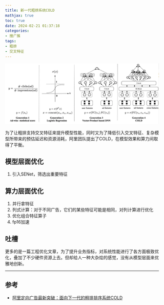 ```yaml
---
title: 新一代粗排系统COLD
mathjax: true
toc: true
date: 2024-02-21 01:37:18
categories:
- 搜广推
tags:
- 粗排
- 交叉特征
---
```


![cold](https://raw.githubusercontent.com/TransformersWsz/picx-images-hosting/master//image.2vvvk4167lw0.webp)

为了让粗排支持交叉特征来提升模型性能，同时又为了降低引入交叉特征、复杂模型所带来的预估延迟和资源消耗，阿里团队提出了COLD，在模型效果和算力间取得了平衡。

<!--more-->

## 模型层面优化
1. 引入SENet，筛选出重要特征

## 算力层面优化
1. 并行拿特征
2. 列式计算：对于不同广告，它们的某些特征可能是相同，对列计算进行优化
3. 优化组合特征算子
4. fp16加速

## 吐槽
更多的是一篇工程优化文章，为了提升业务指标，对系统性能进行了各方面极致优化，叠加了不少硬件资源上去。但却给人一种大杂烩的感觉，没有从模型层面来优雅地创新。

___

## 参考
- [阿里定向广告最新突破：面向下一代的粗排排序系统COLD](https://zhuanlan.zhihu.com/p/186320100)